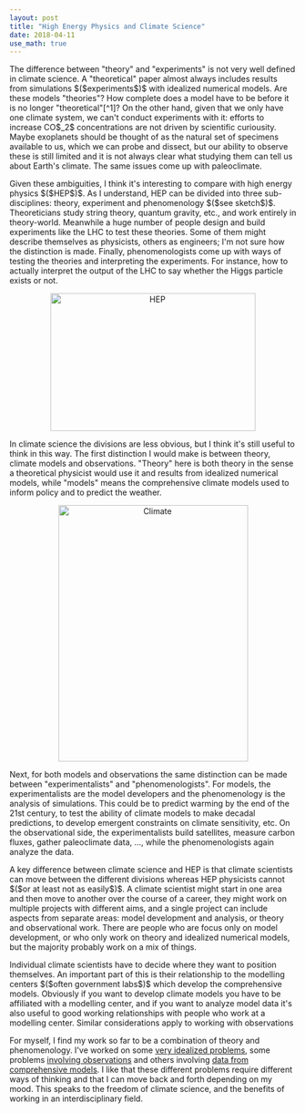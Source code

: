 ```yaml
---
layout: post
title: "High Energy Physics and Climate Science"
date: 2018-04-11
use_math: true
---
```


<p markdown="1">The difference between "theory" and "experiments" is not very well defined in climate science. A "theoretical" paper almost always includes results from simulations $($experiments$)$ with idealized numerical models. Are these models "theories"? How complete does a model have to be before it is no longer "theoretical"[^1]? On the other hand, given that we only have one climate system, we can't conduct experiments with it: efforts to increase CO$_2$ concentrations are not driven by scientific curiousity. Maybe exoplanets should be thought of as the natural set of specimens available to us, which we can probe and dissect, but our ability to observe these is still limited and it is not always clear what studying them can tell us about Earth's climate. The same issues come up with paleoclimate.</p>

<p>Given these ambiguities, I think it's interesting to compare with high energy physics $($HEP$)$. As I understand, HEP can be divided into three sub-disciplines: theory, experiment and phenomenology $($see sketch$)$. Theoreticians study string theory, quantum gravity, etc., and work entirely in theory-world. Meanwhile a huge number of people design and build experiments like the LHC to test these theories. Some of them might describe themselves as physicists, others as engineers; I'm not sure how the distinction is made. Finally, phenomenologists come up with ways of testing the theories and interpreting the experiments. For instance, how to actually interpret the output of the LHC to say whether the Higgs particle exists or not.</p>

<center><img src="http://nicklutsko.github.io/notes/images/HEP.png" alt="HEP" style="width:360px;height:242px;" class="center"></center>

<p>In climate science the divisions are less obvious, but I think it's still useful to think in this way. The first distinction I would make is between theory, climate models and observations. "Theory" here is both theory in the sense a theoretical physicist would use it and results from idealized numerical models, while "models" means the comprehensive climate models used to inform policy and to predict the weather.</p>

<center><img src="http://nicklutsko.github.io/notes/images/Climate.png" alt="Climate" style="width:333px;height:450px;" class="center"></center>

<p>Next, for both models and observations the same distinction can be made between "experimentalists" and "phenomenologists". For models, the experimentalists are the model developers and the phenomenology is the analysis of simulations. This could be to predict warming by the end of the 21st century, to test the ability of climate models to make decadal predictions, to develop emergent constraints on climate sensitivity, etc. On the observational side, the experimentalists build satellites, measure carbon fluxes, gather paleoclimate data, ..., while the phenomenologists again analyze the data.</p>

<p>A key difference between climate science and HEP is that climate scientists can move between the different divisions whereas HEP physicists cannot $($or at least not as easily$)$. A climate scientist might start in one area and then move to another over the course of a career, they might work on multiple projects with different aims, and a single project can include aspects from separate areas: model development and analysis, or theory and observational work. There are people who are focus only on model development, or who only work on theory and idealized numerical models, but the majority probably work on a mix of things.</p>

<p>Individual climate scientists have to decide where they want to position themselves. An important part of this is their relationship to the modelling centers $($often government labs$)$ which develop the comprehensive models. Obviously if you want to develop climate models you have to be affiliated with a modelling center, and if you want to analyze model data it's also useful to good working relationships with people who work at a modelling center. Similar considerations apply to working with observations</p>

<p>For myself, I find my work so far to be a combination of theory and phenomenology. I've worked on some <a href="https://journals.ametsoc.org/doi/abs/10.1175/JAS-D-14-0356.1">very idealized problems</a>, some problems <a href="https://journals.ametsoc.org/doi/pdf/10.1175/JAS-D-17-0099.1">involving observations</a> and others involving <a href="https://journals.ametsoc.org/doi/abs/10.1175/JCLI-D-17-0736.1">data from comprehensive models</a>. I like that these different problems require different ways of thinking and that I can move back and forth depending on my mood. This speaks to the freedom of climate science, and the benefits of working in an interdisciplinary field.</p>

[^1]: This is not just an issue in climate science, most fields now combine theory with idealized simulations.








